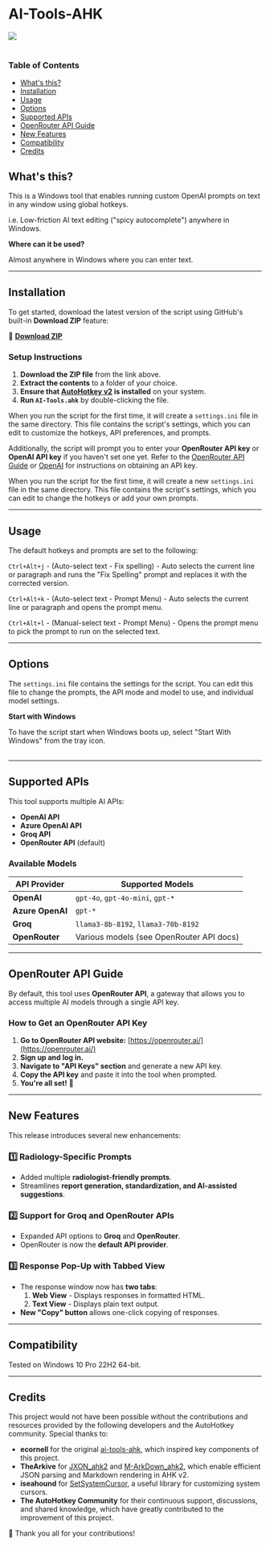 # AI-Tools-AHK

<a href="url"><img src="./res/AI-Tool-AHK.gif"></a><br></br>

### Table of Contents

- [What's this?](#whats-this)  
- [Installation](#installation)  
- [Usage](#usage)  
- [Options](#options)  
- [Supported APIs](#supported-apis)
- [OpenRouter API Guide](#openrouter-api-guide)
- [New Features](#new-features)
- [Compatibility](#compatibility)
- [Credits](#credits)
&nbsp;

## What's this?  

This is a Windows tool that enables running custom OpenAI prompts on text in any window using global hotkeys.

i.e. Low-friction AI text editing ("spicy autocomplete") anywhere in Windows.

**Where can it be used?**  

Almost anywhere in Windows where you can enter text.
&nbsp;  

---

## Installation  

To get started, download the latest version of the script using GitHub's built-in **Download ZIP** feature:

🔹 **[Download ZIP](https://github.com/hsinming/ai-tools-ahk/archive/refs/heads/main.zip)**

### **Setup Instructions**
1. **Download the ZIP file** from the link above.
2. **Extract the contents** to a folder of your choice.
3. **Ensure that [AutoHotkey v2](https://www.autohotkey.com/) is installed** on your system.
4. **Run `AI-Tools.ahk`** by double-clicking the file.

When you run the script for the first time, it will create a `settings.ini` file in the same directory. This file contains the script's settings, which you can edit to customize the hotkeys, API preferences, and prompts.

Additionally, the script will prompt you to enter your **OpenRouter API key** or **OpenAI API key** if you haven't set one yet. Refer to the [OpenRouter API Guide](#openrouter-api-guide) or [OpenAI](https://platform.openai.com/) for instructions on obtaining an API key.

When you run the script for the first time, it will create a new `settings.ini` file in the same directory. This file contains the script's settings, which you can edit to change the hotkeys or add your own prompts. 

---

## Usage

The default hotkeys and prompts are set to the following:

`Ctrl+Alt+j` - (Auto-select text - Fix spelling) - Auto selects the current line or paragraph and runs the "Fix Spelling" prompt and replaces it with the corrected version.

`Ctrl+Alt+k` - (Auto-select text - Prompt Menu) - Auto selects the current line or paragraph and opens the prompt menu.

`Ctrl+Alt+l` - (Manual-select text - Prompt Menu) - Opens the prompt menu to pick the prompt to run on the selected text.

---

## Options

The `settings.ini` file contains the settings for the script. You can edit this file to change the prompts, the API mode and model to use, and individual model settings.

**Start with Windows**  

To have the script start when Windows boots up, select "Start With Windows" from the tray icon.  
&nbsp;

---

## **Supported APIs**
This tool supports multiple AI APIs:

- **OpenAI API**
- **Azure OpenAI API**
- **Groq API**
- **OpenRouter API** (default)

### **Available Models**
| API Provider | Supported Models |
|-------------|----------------|
| **OpenAI**  | `gpt-4o`, `gpt-4o-mini`, `gpt-*` |
| **Azure OpenAI** | `gpt-*` |
| **Groq**  | `llama3-8b-8192`, `llama3-70b-8192` |
| **OpenRouter**  | Various models (see OpenRouter API docs) |

---

## **OpenRouter API Guide**
By default, this tool uses **OpenRouter API**, a gateway that allows you to access multiple AI models through a single API key.

### **How to Get an OpenRouter API Key**
1. **Go to OpenRouter API website:** [https://openrouter.ai/](https://openrouter.ai/)
2. **Sign up and log in.**
3. **Navigate to "API Keys" section** and generate a new API key.
4. **Copy the API key** and paste it into the tool when prompted.
5. **You're all set!** 🎉

---

## **New Features**
This release introduces several new enhancements:

### **1️⃣ Radiology-Specific Prompts**
- Added multiple **radiologist-friendly prompts**.
- Streamlines **report generation, standardization, and AI-assisted suggestions**.

### **2️⃣ Support for Groq and OpenRouter APIs**
- Expanded API options to **Groq** and **OpenRouter**.
- OpenRouter is now the **default API provider**.

### **3️⃣ Response Pop-Up with Tabbed View**
- The response window now has **two tabs**:
  1. **Web View** - Displays responses in formatted HTML.
  2. **Text View** - Displays plain text output.
- **New "Copy" button** allows one-click copying of responses.

---

## **Compatibility**
Tested on Windows 10 Pro 22H2 64-bit.

---

## **Credits**  

This project would not have been possible without the contributions and resources provided by the following developers and the AutoHotkey community. Special thanks to:  

- **ecornell** for the original [ai-tools-ahk](https://github.com/ecornell/ai-tools-ahk), which inspired key components of this project.  
- **TheArkive** for [JXON_ahk2](https://github.com/TheArkive/JXON_ahk2) and [M-ArkDown_ahk2](https://github.com/TheArkive/M-ArkDown_ahk2), which enable efficient JSON parsing and Markdown rendering in AHK v2.  
- **iseahound** for [SetSystemCursor](https://github.com/iseahound/SetSystemCursor), a useful library for customizing system cursors.  
- **The AutoHotkey Community** for their continuous support, discussions, and shared knowledge, which have greatly contributed to the improvement of this project.  

🙏 Thank you all for your contributions!  
